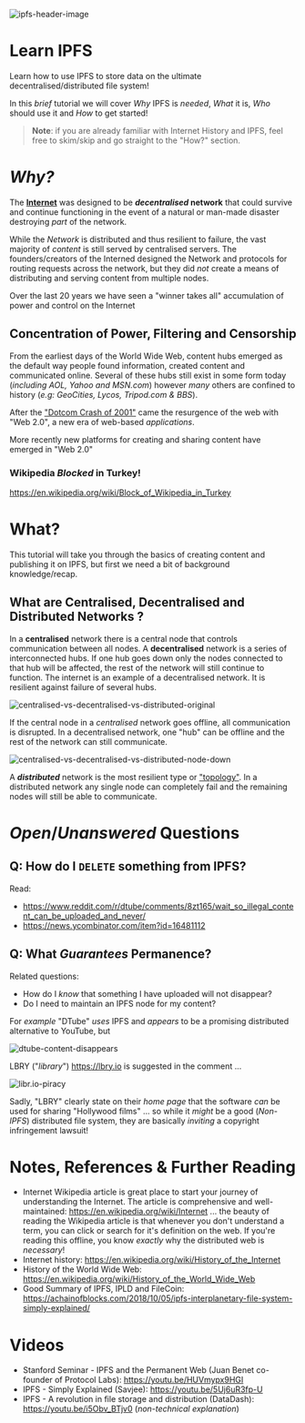 ![ipfs-header-image](https://user-images.githubusercontent.com/194400/50266662-5f8a3800-041c-11e9-9c67-99292d5366b5.jpg)

# Learn IPFS

Learn how to use IPFS
to store data on the ultimate decentralised/distributed file system!

In this _brief_ tutorial we will cover
_Why_ IPFS is _needed_,
_What_ it is, _Who_ should use it
and _How_ to get started! <br />



> **Note**: if you are already familiar with Internet History and IPFS,
feel free to skim/skip and go straight to the "How?" section.


# _Why?_

The [**Internet**](https://en.wikipedia.org/wiki/Internet)
was designed to be **_decentralised_ network**
that could survive and continue functioning in the event of a
natural or man-made disaster destroying _part_ of the network.

While the _Network_ is distributed and thus resilient to failure,
the vast majority of _content_ is still served by centralised servers.
The founders/creators of the Interned designed the Network and protocols
for routing requests across the network,
but they did _not_ create a means
of distributing and serving content from multiple nodes.

Over the last 20 years we have seen a "winner takes all"
accumulation of power and control on the Internet


## Concentration of Power, Filtering and Censorship

From the earliest days of the World Wide Web,
content hubs emerged as the default way people found information,
created content and communicated online.
Several of these hubs still exist in some form today
(_including AOL, Yahoo and MSN.com_)
however _many_ others are confined to history
(_e.g: GeoCities, Lycos, Tripod.com & BBS_).

After the
["Dotcom Crash of 2001"](https://en.wikipedia.org/wiki/Dot-com_bubble)
came
the resurgence of the web with "Web 2.0",
a new era of web-based _applications_.

More recently new platforms for creating and sharing content
have emerged in "Web 2.0"





### Wikipedia _Blocked_ in Turkey!



https://en.wikipedia.org/wiki/Block_of_Wikipedia_in_Turkey

# What?

This tutorial will take you through the basics of creating
content and publishing it on IPFS,
but first we need a bit of background knowledge/recap.


## What are Centralised, Decentralised and Distributed Networks ?

In a **centralised** network there is a central node that controls communication between all nodes.
A **decentralised** network is a series of interconnected hubs. If one hub goes down only the nodes connected to that hub will be affected, the rest of the network will still continue to function.
The internet is an example of a decentralised network. It is resilient against failure of several hubs.

![centralised-vs-decentralised-vs-distributed-original](https://user-images.githubusercontent.com/194400/50022918-9ce26600-ffd5-11e8-846a-38618d7ab483.png)

If the central node in a _centralised_ network goes offline, all communication is disrupted.
In a decentralised network, one "hub" can be offline and the rest of the network can still communicate.

![centralised-vs-decentralised-vs-distributed-node-down](https://user-images.githubusercontent.com/194400/50022916-9c49cf80-ffd5-11e8-9931-c59378ae1a11.png)

A ***distributed*** network is the most resilient type or ["topology"](https://en.wikipedia.org/wiki/Network_topology). In a distributed network any single node can completely fail and the remaining nodes will still be able to communicate.



<!--
_Most_ of the time using _centralised_
is not a "_problem_", Wikipedia

However our existing infrastructure
-->

# _Open_/_Unanswered_ Questions

## Q: How do I `DELETE` something from IPFS?

Read:
+ https://www.reddit.com/r/dtube/comments/8zt165/wait_so_illegal_content_can_be_uploaded_and_never/
+ https://news.ycombinator.com/item?id=16481112

## Q: What _Guarantees_ Permanence?

Related questions:
+ How do I _know_ that something I have uploaded will not disappear?
+ Do I need to maintain an IPFS node for my content?


For _example_ "DTube" _uses_ IPFS
and _appears_ to be a promising distributed alternative to YouTube,
but


![dtube-content-disappears](https://user-images.githubusercontent.com/194400/50267204-57cb9300-041e-11e9-85ef-250fe1f1effe.png)


LBRY ("_library_") https://lbry.io is suggested in the comment ...

![libr.io-piracy](https://user-images.githubusercontent.com/194400/50266892-4fbf2380-041d-11e9-8447-74944c9a53b0.png)

Sadly, "LBRY" clearly state on their _home page_
that the software _can_ be used for sharing "Hollywood films" ...
so while it _might_ be a good (_Non-IPFS_) distributed file system,
they are basically _inviting_ a copyright infringement lawsuit!


# Notes, References & Further Reading

+ Internet Wikipedia article is great place to start your journey
of understanding the Internet. The article is comprehensive and well-maintained:
https://en.wikipedia.org/wiki/Internet ... the beauty of reading the
Wikipedia article is that whenever you don't understand a term, you can
click or search for it's definition on the web. If you're reading this
offline, you know _exactly_ why the distributed web is _necessary_!
+ Internet history:
https://en.wikipedia.org/wiki/History_of_the_Internet
+ History of the World Wide Web:
https://en.wikipedia.org/wiki/History_of_the_World_Wide_Web
+ Good Summary of IPFS, IPLD and FileCoin:
https://achainofblocks.com/2018/10/05/ipfs-interplanetary-file-system-simply-explained/


# Videos

+ Stanford Seminar - IPFS and the Permanent Web
(Juan Benet co-founder of Protocol Labs):
https://youtu.be/HUVmypx9HGI
+ IPFS - Simply Explained (Savjee): https://youtu.be/5Uj6uR3fp-U
+ IPFS - A revolution in file storage and distribution (DataDash):
https://youtu.be/i5Obv_BTjv0 (_non-technical explanation_)
